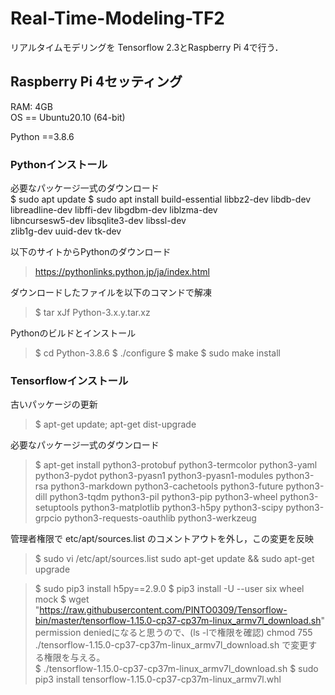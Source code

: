 # Real-Time-Modeling-TF2

リアルタイムモデリングを Tensorflow 2.3とRaspberry Pi 4で行う．

## Raspberry Pi 4セッティング
RAM: 4GB <br>
OS == Ubuntu20.10 (64-bit) <br>

Python ==3.8.6 <br>

### Pythonインストール
必要なパッケージ一式のダウンロード <br>
$ sudo apt update
$ sudo apt install build-essential libbz2-dev libdb-dev \
  libreadline-dev libffi-dev libgdbm-dev liblzma-dev \
  libncursesw5-dev libsqlite3-dev libssl-dev \
  zlib1g-dev uuid-dev tk-dev
  
以下のサイトからPythonのダウンロード
> https://pythonlinks.python.jp/ja/index.html <br>

ダウンロードしたファイルを以下のコマンドで解凍 <br>
> $ tar xJf Python-3.x.y.tar.xz

Pythonのビルドとインストール <br>
> $ cd Python-3.8.6
> $ ./configure
> $ make
> $ sudo make install

### Tensorflowインストール
古いパッケージの更新 <br>
> $ apt-get update; apt-get dist-upgrade

必要なパッケージ一式のダウンロード <br>
> $ apt-get install python3-protobuf python3-termcolor python3-yaml python3-pydot python3-pyasn1 python3-pyasn1-modules python3-rsa python3-markdown python3-cachetools python3-future python3-dill python3-tqdm python3-pil python3-pip python3-wheel python3-setuptools python3-matplotlib python3-h5py python3-scipy python3-grpcio python3-requests-oauthlib python3-werkzeug

管理者権限で etc/apt/sources.list のコメントアウトを外し，この変更を反映 <br>
> $ sudo vi /etc/apt/sources.list
sudo apt-get update && sudo apt-get upgrade

> $ sudo pip3 install h5py==2.9.0
> $ pip3 install -U --user six wheel mock
> $ wget "https://raw.githubusercontent.com/PINTO0309/Tensorflow-bin/master/tensorflow-1.15.0-cp37-cp37m-linux_armv7l_download.sh"
permission deniedになると思うので、(ls -lで権限を確認)
> chmod 755 ./tensorflow-1.15.0-cp37-cp37m-linux_armv7l_download.sh
で変更する権限を与える。 <br>
> $ ./tensorflow-1.15.0-cp37-cp37m-linux_armv7l_download.sh
> $ sudo pip3 install tensorflow-1.15.0-cp37-cp37m-linux_armv7l.whl
